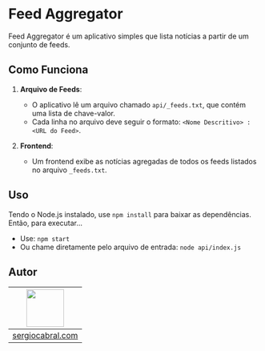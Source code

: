 # Feed Aggregator

Feed Aggregator é um aplicativo simples que lista notícias a partir de um conjunto de feeds.

## Como Funciona

1. **Arquivo de Feeds**:
   - O aplicativo lê um arquivo chamado `api/_feeds.txt`, que contém uma lista de chave-valor.
   - Cada linha no arquivo deve seguir o formato: `<Nome Descritivo> : <URL do Feed>`.

2. **Frontend**:
   - Um frontend exibe as notícias agregadas de todos os feeds listados no arquivo `_feeds.txt`.

## Uso

Tendo o Node.js instalado, use `npm install` para baixar as dependências. Então, para executar...
  * Use: `npm start`
  * Ou chame diretamente pelo arquivo de entrada: `node api/index.js`

## Autor

| [<img src="https://avatars.githubusercontent.com/u/665373?v=4" width="75px;"/>](https://github.com/sergiocabral) |
| :-: |
|[sergiocabral.com](https://sergiocabral.com)|